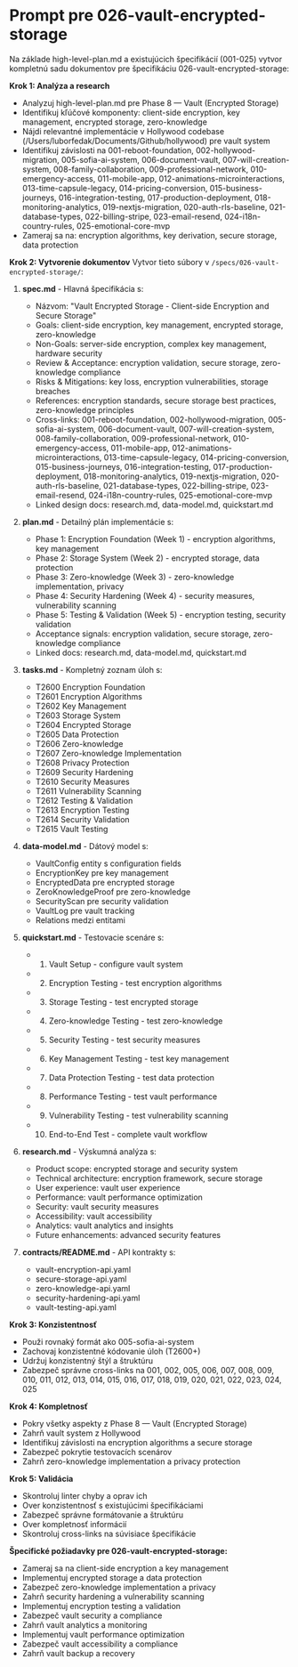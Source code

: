 # Prompt pre 026-vault-encrypted-storage

Na základe high-level-plan.md a existujúcich špecifikácií (001-025) vytvor kompletnú sadu dokumentov pre špecifikáciu 026-vault-encrypted-storage:

**Krok 1: Analýza a research**
- Analyzuj high-level-plan.md pre Phase 8 — Vault (Encrypted Storage)
- Identifikuj kľúčové komponenty: client-side encryption, key management, encrypted storage, zero-knowledge
- Nájdi relevantné implementácie v Hollywood codebase (/Users/luborfedak/Documents/Github/hollywood) pre vault system
- Identifikuj závislosti na 001-reboot-foundation, 002-hollywood-migration, 005-sofia-ai-system, 006-document-vault, 007-will-creation-system, 008-family-collaboration, 009-professional-network, 010-emergency-access, 011-mobile-app, 012-animations-microinteractions, 013-time-capsule-legacy, 014-pricing-conversion, 015-business-journeys, 016-integration-testing, 017-production-deployment, 018-monitoring-analytics, 019-nextjs-migration, 020-auth-rls-baseline, 021-database-types, 022-billing-stripe, 023-email-resend, 024-i18n-country-rules, 025-emotional-core-mvp
- Zameraj sa na: encryption algorithms, key derivation, secure storage, data protection

**Krok 2: Vytvorenie dokumentov**
Vytvor tieto súbory v `/specs/026-vault-encrypted-storage/`:

1. **spec.md** - Hlavná špecifikácia s:
   - Názvom: "Vault Encrypted Storage - Client-side Encryption and Secure Storage"
   - Goals: client-side encryption, key management, encrypted storage, zero-knowledge
   - Non-Goals: server-side encryption, complex key management, hardware security
   - Review & Acceptance: encryption validation, secure storage, zero-knowledge compliance
   - Risks & Mitigations: key loss, encryption vulnerabilities, storage breaches
   - References: encryption standards, secure storage best practices, zero-knowledge principles
   - Cross-links: 001-reboot-foundation, 002-hollywood-migration, 005-sofia-ai-system, 006-document-vault, 007-will-creation-system, 008-family-collaboration, 009-professional-network, 010-emergency-access, 011-mobile-app, 012-animations-microinteractions, 013-time-capsule-legacy, 014-pricing-conversion, 015-business-journeys, 016-integration-testing, 017-production-deployment, 018-monitoring-analytics, 019-nextjs-migration, 020-auth-rls-baseline, 021-database-types, 022-billing-stripe, 023-email-resend, 024-i18n-country-rules, 025-emotional-core-mvp
   - Linked design docs: research.md, data-model.md, quickstart.md

2. **plan.md** - Detailný plán implementácie s:
   - Phase 1: Encryption Foundation (Week 1) - encryption algorithms, key management
   - Phase 2: Storage System (Week 2) - encrypted storage, data protection
   - Phase 3: Zero-knowledge (Week 3) - zero-knowledge implementation, privacy
   - Phase 4: Security Hardening (Week 4) - security measures, vulnerability scanning
   - Phase 5: Testing & Validation (Week 5) - encryption testing, security validation
   - Acceptance signals: encryption validation, secure storage, zero-knowledge compliance
   - Linked docs: research.md, data-model.md, quickstart.md

3. **tasks.md** - Kompletný zoznam úloh s:
   - T2600 Encryption Foundation
   - T2601 Encryption Algorithms
   - T2602 Key Management
   - T2603 Storage System
   - T2604 Encrypted Storage
   - T2605 Data Protection
   - T2606 Zero-knowledge
   - T2607 Zero-knowledge Implementation
   - T2608 Privacy Protection
   - T2609 Security Hardening
   - T2610 Security Measures
   - T2611 Vulnerability Scanning
   - T2612 Testing & Validation
   - T2613 Encryption Testing
   - T2614 Security Validation
   - T2615 Vault Testing

4. **data-model.md** - Dátový model s:
   - VaultConfig entity s configuration fields
   - EncryptionKey pre key management
   - EncryptedData pre encrypted storage
   - ZeroKnowledgeProof pre zero-knowledge
   - SecurityScan pre security validation
   - VaultLog pre vault tracking
   - Relations medzi entitami

5. **quickstart.md** - Testovacie scenáre s:
   - 1) Vault Setup - configure vault system
   - 2) Encryption Testing - test encryption algorithms
   - 3) Storage Testing - test encrypted storage
   - 4) Zero-knowledge Testing - test zero-knowledge
   - 5) Security Testing - test security measures
   - 6) Key Management Testing - test key management
   - 7) Data Protection Testing - test data protection
   - 8) Performance Testing - test vault performance
   - 9) Vulnerability Testing - test vulnerability scanning
   - 10) End-to-End Test - complete vault workflow

6. **research.md** - Výskumná analýza s:
   - Product scope: encrypted storage and security system
   - Technical architecture: encryption framework, secure storage
   - User experience: vault user experience
   - Performance: vault performance optimization
   - Security: vault security measures
   - Accessibility: vault accessibility
   - Analytics: vault analytics and insights
   - Future enhancements: advanced security features

7. **contracts/README.md** - API kontrakty s:
   - vault-encryption-api.yaml
   - secure-storage-api.yaml
   - zero-knowledge-api.yaml
   - security-hardening-api.yaml
   - vault-testing-api.yaml

**Krok 3: Konzistentnosť**
- Použi rovnaký formát ako 005-sofia-ai-system
- Zachovaj konzistentné kódovanie úloh (T2600+)
- Udržuj konzistentný štýl a štruktúru
- Zabezpeč správne cross-links na 001, 002, 005, 006, 007, 008, 009, 010, 011, 012, 013, 014, 015, 016, 017, 018, 019, 020, 021, 022, 023, 024, 025

**Krok 4: Kompletnosť**
- Pokry všetky aspekty z Phase 8 — Vault (Encrypted Storage)
- Zahrň vault system z Hollywood
- Identifikuj závislosti na encryption algorithms a secure storage
- Zabezpeč pokrytie testovacích scenárov
- Zahrň zero-knowledge implementation a privacy protection

**Krok 5: Validácia**
- Skontroluj linter chyby a oprav ich
- Over konzistentnosť s existujúcimi špecifikáciami
- Zabezpeč správne formátovanie a štruktúru
- Over kompletnosť informácií
- Skontroluj cross-links na súvisiace špecifikácie

**Špecifické požiadavky pre 026-vault-encrypted-storage:**
- Zameraj sa na client-side encryption a key management
- Implementuj encrypted storage a data protection
- Zabezpeč zero-knowledge implementation a privacy
- Zahrň security hardening a vulnerability scanning
- Implementuj encryption testing a validation
- Zabezpeč vault security a compliance
- Zahrň vault analytics a monitoring
- Implementuj vault performance optimization
- Zabezpeč vault accessibility a compliance
- Zahrň vault backup a recovery
